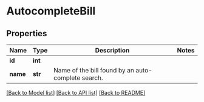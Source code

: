 # AutocompleteBill

## Properties
Name | Type | Description | Notes
------------ | ------------- | ------------- | -------------
**id** | **int** |  | 
**name** | **str** | Name of the bill found by an auto-complete search. | 

[[Back to Model list]](../README.md#documentation-for-models) [[Back to API list]](../README.md#documentation-for-api-endpoints) [[Back to README]](../README.md)


